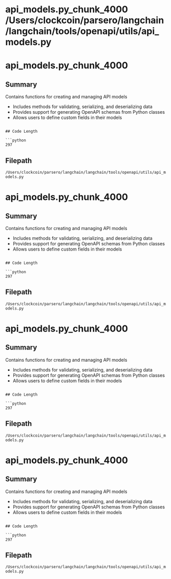# api_models.py_chunk_4000			/Users/clockcoin/parsero/langchain/langchain/tools/openapi/utils/api_models.py
# api_models.py_chunk_4000

## Summary

Contains functions for creating and managing API models
 - Includes methods for validating, serializing, and deserializing data
 - Provides support for generating OpenAPI schemas from Python classes 
 - Allows users to define custom fields in their models 
```

## Code Length

```python
297
```

## Filepath

```/Users/clockcoin/parsero/langchain/langchain/tools/openapi/utils/api_models.py```

# api_models.py_chunk_4000

## Summary

Contains functions for creating and managing API models
 - Includes methods for validating, serializing, and deserializing data
 - Provides support for generating OpenAPI schemas from Python classes 
 - Allows users to define custom fields in their models 
```

## Code Length

```python
297
```

## Filepath

```/Users/clockcoin/parsero/langchain/langchain/tools/openapi/utils/api_models.py```

# api_models.py_chunk_4000

## Summary

Contains functions for creating and managing API models
 - Includes methods for validating, serializing, and deserializing data
 - Provides support for generating OpenAPI schemas from Python classes 
 - Allows users to define custom fields in their models 
```

## Code Length

```python
297
```

## Filepath

```/Users/clockcoin/parsero/langchain/langchain/tools/openapi/utils/api_models.py```

# api_models.py_chunk_4000

## Summary

Contains functions for creating and managing API models
 - Includes methods for validating, serializing, and deserializing data
 - Provides support for generating OpenAPI schemas from Python classes 
 - Allows users to define custom fields in their models 
```

## Code Length

```python
297
```

## Filepath

```/Users/clockcoin/parsero/langchain/langchain/tools/openapi/utils/api_models.py```

